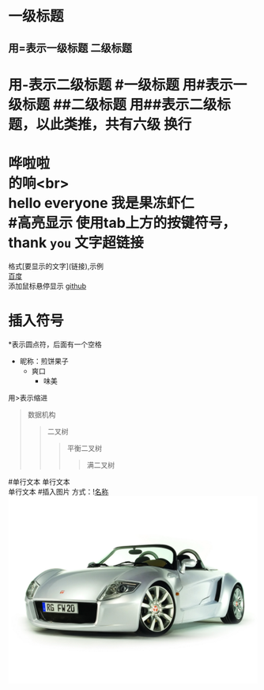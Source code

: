 一级标题
===
用=表示一级标题
二级标题
--
用-表示二级标题
#一级标题
用#表示一级标题
##二级标题
用##表示二级标题，以此类推，共有六级
换行
=
哗啦啦<br>
的响\<br><br>
hello everyone 我是果冻虾仁<br>
#高亮显示
使用tab上方的按键符号，thank `you`
文字超链接
=
格式\[要显示的文字](链接),示例<br>
[百度](http://www.baidu.com)<br>
添加鼠标悬停显示
[github](https://github.com "github官网") 

插入符号
=
\*表示圆点符，后面有一个空格
* 昵称：煎饼果子
  * 爽口
    * 味美
    
用>表示缩进
> 数据机构
>> 二叉树
>>> 平衡二叉树
>>>> 满二叉树

#单行文本
单行文本  
单行文本
#插入图片
方式：\![名称](图片网址)
![车子](https://github.com/wk-kevin/learngit/blob/master/picture/car6.jpg)
